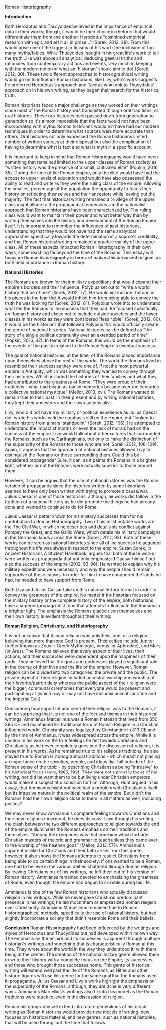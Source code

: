 Roman Historiography

**Introduction**

Both Herodotus and Thucydides believed in the importance of empirical data in their works; though, it would be their choice in rhetoric that would differentiate them from one another. Herodotus "combined empirical research with epic and set it all in prose…" (Sorek, 2012, 28). From this would arise one of the biggest criticisms of his work: the inclusion of too many myths/fables. While Thucydides [sought in his great life's work to tell the truth…He was above all analytical, deducing general truths and rationales from contemporary actions and events, very much in keeping with the modern notion of what an 'historian' should aim to do] (Sorek, 2012, 30). These two different approaches to historiographical writing would go on to influence Roman historians, like Livy, who's work suggests he preferred Herodotus's approach and Tacitus who took to Thucydides' approach on in his own writing, as they began their search for the historical truth.

Roman historians faced a major challenge as they worked on their writings since most of the Roman history was transmitted through oral traditions, or oral histories. These oral histories been passed down from generation to generation so it's almost impossible that the facts would not have been incorporated with myths. Roman historians would not have had our modern techniques in order to determine what sources were more accurate than others. Oral histories not only expressed the Roman historians limited number of written sources at their disposal but also the complication of having to determine what is fact and what is myth in a specific account.

It is important to keep in mind that Roman Historiography would have been something that remained limited to the upper classes of Roman society as "written history was the preserve of a small, cultivated elite" (Popkin, 2016, 35). During the time of the Roman Empire, only the elite would have had the access to upper levels of education and would have also possessed the ability to read and write as they were the ruling class of the empire. Allowing the smallest percentage of the population the opportunity to focus their history on reflecting themselves and their ancestors while leaving out the majority. The fact that historical writing remained a privilege of the upper class might allude to the propagandist tendencies and the nationalist approach that Roman historians have been characterized by. The ruling class would want to maintain their power and what better way than by writing themselves into the history and development of the Roman Empire itself.
It is important to remember the influences of past historians, understanding that they would not have had the same analytical approaches specifically towards the determination of a source's credibility, and that Roman historical writing remained a practice mainly of the upper class. All of these aspects impacted Roman Historiography in their own ways, some reaching far beyond the time of the Romans. This essay will focus on Roman historiography in terms of national histories and religion, as both held importance in Roman history.

**National Histories**

The Romans are known for their military expeditions that would expand their empire's borders and their influence. Polybius set out to "write a world history that be of use" (Sorek, 2012, 77). He would not include rhetoric in his pieces in the fear that it would inhibit him from being able to convey the truth he was looking for (Sorek, 2012, 81). Polybius wrote into to understand what led the Romans to the success that they had. He focused specifically on Roman history and chose not to include outside societies and the lower classes in his works as they were considered "less noble" (Sorek, 2012, 80). It would be the historians that followed Polybius that would officially create the genre of national histories. National histories can be defined as "the story of a single political community over an extended period of time" (Popkin, 2016, 32). In terms of the Romans, this would be the emphasis of the events of the past in relation to the Roman Empire's eventual success. 

The goal of national histories, at the time, of the Romans placed importance upon themselves above the rest of the world. The world the Romans lived in resembled their success as they were one of, if not the most powerful empire in Antiquity; which was something they wanted to convey through their histories. Which included the histories of their families and what they had contributed to the greatness of Rome. "They were proud of their traditions - what had begun as family memories became over the centuries a collective national mystique" (Mellor, 2013, xvi). The Romans wanted to remain true to their past, in their present and by writing national histories, they kept their ancestors and their own actions alive. 

Livy, who did not have any military or political experience as Julius Caesar did, wrote his works with the emphasis still on the empire, but "looked to Roman history from a moral standpoint" (Sorek, 2012, 106). He attempted to understand the impact of morals or even the lack of morals had on the success of the empire. Livy would talk about other cultures that surrounded the Romans, such as the Carthaginians, but only to make the distinction of the superiority of the Romans to those who are not (Sorek, 2012, 108-109). Again, it appears that the approach of national histories allowed Livy to distinguish the Romans for those surrounding them. Could this be considered propaganda? Sure, it can, as it paints the Romans in a brighter light, whether or not the Romans were actually superior to those around them.

However, it can be argued that the use of national histories was the Roman version of propaganda since the histories written by some historians seemed to have only been written with trying to promote a cause/war. Julius Caesar is one of those historians, although, he works did follow in the tradition of a national history as he did promote the things he had already done and wanted to continue to do for Rome. 

Julius Caesar is better known for his military successes than for his contribution to Roman Historiography. Two of his most notable works are the The Civil War, in which he describes and details his conflict against Pompey the Great, and the Gallic Wars, which details his military campaigns in the Germanic lands across the Rhine (Sorek, 2012, 93). Both of these works can be seen as national histories since all of the success he acquired throughout his life was always in respect to the empire. Susan Sorek, in Ancient Historians A Student Handbook, argues that both of these works were written as propaganda that not only emphasized Caesar himself but also the success of the empire (2012, 93-96). He wanted to explain why his military expeditions were necessary and why the people should remain supportive of these causes. In order for him to have conquered the lands he had, he needed to have support from Rome. 

Both Livy and Julius Caesar take on this national history format in order to convey the greatness of the empire. No matter if the historian focused on the military history or the complete history of the empire, both historians have a superior/propagandist tone that attempts to illuminate the Romans in a brighter light. The emphasis the Romans placed upon themselves and their own history is evident throughout their writing.

**Roman Religion, Christianity, and Historiography**

It is not unknown that Roman religion was polytheist one, or a religion believing that more than one God is present. Their deities include Jupiter (better known as Zeus in Greek Mythology), Venus (or Aphrodite), and Mars (or Ares). The Romans believed that every aspect of their lives, their actions, and their successes were dependent upon the happiness of their gods. They believed that the gods and goddesses played a significant role in the course of their lives and the life of the empire. However, Roman religion can be divided into two categories: the private and the public. The private aspect of their religion included ancestral worship and worship of their favorite/patron deity whereas the public aspect of their religion were the bigger, communal ceremonies that everyone would be present and participating at (which may or may not have included animal sacrifice and the Imperial Cult). 

Considering how important and central their religion was to the Romans, it can be surprising that it is not one of the focused themes in their historical writings. Ammianus Marcellinus was a Roman historian that lived from 350-395 CE and maintained his traditional form of Roman Religion in a Christian influenced world. Christianity was legalized by Constantine in 313 CE and by the time of Ammianus, it was widespread across the empire. While it is unclear in his work on the true feelings he felt towards Christians and Christianity as he never completely goes into the discussion of religion, it is present in his works. As he remained true to his religious traditions, he also stayed true to Roman Historiographical traditions - which meant not placing an importance on the societies, people, and ideas that fall outside of the Roman sense of the topic - by describing Christians as being "intrusive" to his historical focus (Hunt, 1985, 193). They were not a primary focus of his writing, nor did he want them to be but living under Christian emperors would make it a subject of discussion for him. Although, Hunt argued in his essay, that Ammianus might not have had a problem with Christianity itself, but its intrusive nature in the political realm of the empire. But didn't the Romans hold their own religion close to them in all matters as well, including politics? 

We may never know Ammianus's complete feelings towards Christians and their new religious movement, he does discuss it and through his writing, the clash between the two different approaches to religion towards the end of the empire illuminates the Romans emphasis on their traditions and themselves. "Among the exceptions was that cruel one which forbade Christian masters of rhetoric and grammar to teach unless they came over to the worship of the heathen gods" (Mellor, 2013, 571). Ammianus's apparent dislike for Christians and their faith arises from this quote; however, it also shows the Romans attempts to restrict Christians from being able to do certain things in their society. If one wanted to be a Roman, one had to believe in the various deities chattered through Roman religion. By leaving Christians out of his writings, he left them out of his version of Roman history. Ammianus remained devoted to emphasizing the greatness of Rome, even though, the empire had begun to crumble during his life. 

Ammianus is one of the few Roman historians who actually discussed religion in his writings. While he never gave Christians predominant presence in his writings, he did mock them or emphasized Roman religion over Christianity. Ammianus Marcellinus remained true to Roman historiographical methods, specifically the use of national history, but had slightly incorporate a society that didn't resemble Rome and their beliefs.

**Conclusion**
Roman Historiography had been influenced by the writings and styles of Herodotus and Thucydides but had developed within its own way. The emphasis on the empire and its successes is apparent through multiple historian's writings and something that is characteristically Roman at this time. They wrote about the world in the way they understood it: with them being at the center. The creation of the national history genre allowed them to write their history with a complete focus on the Empire, its successes, and those who brought those successes home. This genre of historical writing will extend well past the life of the Romans, as Hitler and other historic figures will use this genre for the same goal that the Romans used it: propaganda. Julius Caesar and Livy's works highlight the emphasis on the superiority of the Romans, although, they are done is very different ways. Ammianus Marcellius's writings also fit into this model as the Roman traditions were stuck to, even in the discussion of religion.

Roman historiography will extend into future generations of historical writing as Roman historians would provide new models of writing, new focuses on historical material, and new genres, such as national histories, that will be used throughout the time that follows. 
